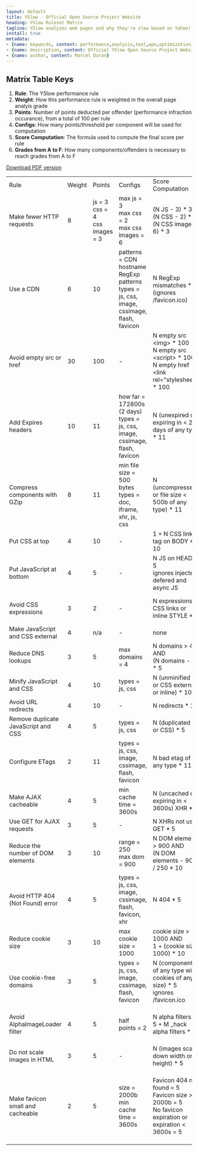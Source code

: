 ```yaml
---
layout: default
title: YSlow - Official Open Source Project Website
heading: YSlow Ruleset Matrix
tagline: YSlow analyzes web pages and why they're slow based on Yahoo!'s rules for high performance web sites
install: true
metadata:
- {name: keywords, content: performance,analysis,tool,wpo,optimization,speed,fast}
- {name: description, content: Official YSlow Open Source Project Website. YSlow analyzes web pages and suggests ways to improve their performance based on a set of rules for high performance web pages.}
- {name: author, content: Marcel Duran}
---
```

## Matrix Table Keys

1. **Rule**: The YSlow performance rule
1. **Weight**: How this performance rule is weighted in the overall page analyis grade
1. **Points**: Number of points deducted per offender (performance infraction occurance), from a total of 100 per rule
1. **Configs**: How many points/threshold per component will be used for computation
1. **Score Computation**: The formula used to compute the final score per rule
1. **Grades from A to F**: How many components/offenders is necessary to reach grades from A to F

[Download PDF version](https://spreadsheets0.google.com/spreadsheet/pub?hl=en_US&hl=en_US&key=0Amm9wgJ9NFxEdHZTTVlXdWNQNW1GVGZnSTVOM0xDcnc&single=true&gid=0&output=pdf)

<div class="wide-wrapper">

<table border="0" cellpadding="0" cellspacing="0" class="tblGenFixed">
<tbody>
<tr>
<td class="s0">Rule</td>
<td class="s1">Weight</td>
<td class="s1">Points</td>
<td class="s1">Configs</td>
<td class="s1">Score Computation</td>
<td class="s2">(A)<br>90 &lt;= S &lt;= 100</td>
<td class="s3">(B)<br>80 &lt;= S &lt; 90</td>
<td class="s4">(C)<br>70 &lt;= S &lt; 80</td>
<td class="s5">(D)<br>60 &lt;= S &lt; 70</td>
<td class="s6">(E)<br>50 &lt;= S &lt; 60</td>
<td class="s7">(F)<br>0 &lt;= S &lt; 50</td>
</tr>
<tr>
<td class="s8">Make fewer HTTP requests</td>
<td class="s9">8</td>
<td class="s10">js = 3<br>css = 4<br>css images = 3</td>
<td class="s10">max js = 3<br>max css = 2<br>max css images = 6</td>
<td class="s11">(N JS - 3) * 3<br>(N CSS - 2) * 4<br>(N CSS images - 6) * 3</td>
<td class="s11">0 to 6 JS OR<br>0 to 4 CSS OR<br>0 to 9 CSS images</td>
<td class="s11">7 to 9 JS OR<br>5 to 7 CSS OR<br>10 to 12 CSS images</td>
<td class="s11">10 to 13 JS OR<br>8 to 9 CSS OR<br>13 to 16 CSS images</td>
<td class="s11">14 to 16 JS OR<br>10 to 12 CSS OR<br>17 to 19 CSS images</td>
<td class="s11">17 to 19 JS OR<br>13 to 14 CSS OR<br>20 to 22 CSS images</td>
<td class="s11">&gt;= 20 JS OR<br>&gt;= 15 CSS OR<br>&gt;= 23 CSS images</td>
</tr>
<tr>
<td class="s12">Use a CDN</td>
<td class="s13">6</td>
<td class="s13">10</td>
<td class="s14">patterns = CDN hostname RegExp patterns<br>types = js, css, image, cssimage, flash, favicon</td>
<td class="s15">N RegExp mismatches * 10<br>(ignores /favicon.ico)</td>
<td class="s15">0 or 1 of any type</td>
<td class="s15">2 of any type</td>
<td class="s15">3 of any type</td>
<td class="s15">4 of any type</td>
<td class="s15">5 of any type</td>
<td class="s15">&gt;= 6 of any type</td>
</tr>
<tr>
<td class="s16">Avoid empty src or href</td>
<td class="s17">30</td>
<td class="s17">100</td>
<td class="s17">-</td>
<td class="s18">N empty src &lt;img&gt; * 100<br>N empty src &lt;script&gt; * 100<br>N empty href &lt;link rel="stylesheet"&gt; * 100</td>
<td class="s18">0 empty src &lt;img&gt; AND<br>0 empty src &lt;script&gt; AND<br>0 empty href &lt;link rel="stylesheet"&gt;</td>
<td class="s17">-</td>
<td class="s17">-</td>
<td class="s17">-</td>
<td class="s17">-</td>
<td class="s18">&gt;= 1 empty src &lt;img&gt; OR<br>&gt;= 1 empty src &lt;script&gt; OR<br>&gt;= 1 empty href &lt;link rel="stylesheet"&gt;</td>
</tr>
<tr>
<td class="s12">Add Expires headers</td>
<td class="s13">10</td>
<td class="s13">11</td>
<td class="s14">how far = 172800s (2 days)<br>types = js, css, image, cssimage, flash, favicon</td>
<td class="s15">N (unexpired or expiring in &lt; 2 days of any type) * 11</td>
<td class="s15">0 unexpired or expiring in &lt; 2 days of any type</td>
<td class="s15">1 unexpired or expiring in &lt; 2 days of any type</td>
<td class="s15">2 unexpired or expiring in &lt; 2 days of any type</td>
<td class="s15">3 unexpired or expiring in &lt; 2 days of any type</td>
<td class="s15">4 unexpired or expiring in &lt; 2 days of any type</td>
<td class="s15">&gt;= 5 unexpired or expiring in &lt; 2 days of any type</td>
</tr>
<tr>
<td class="s16">Compress components with GZip</td>
<td class="s17">8</td>
<td class="s17">11</td>
<td class="s19">min file size = 500 bytes<br>types = doc, iframe, xhr, js, css</td>
<td class="s18">N (uncompressed or file size &lt; 500b of any type) * 11</td>
<td class="s18">0 uncompressed or file size &lt; 500b of any type</td>
<td class="s18">1 uncompressed or file size &lt; 500b of any type</td>
<td class="s18">2 uncompressed or file size &lt; 500b of any type</td>
<td class="s18">3 uncompressed or file size &lt; 500b of any type</td>
<td class="s18">4 uncompressed or file size &lt; 500b of any type</td>
<td class="s18">&gt;= 5 uncompressed or file size &lt; 500b of any type</td>
</tr>
<tr>
<td class="s12">Put CSS at top</td>
<td class="s13">4</td>
<td class="s13">10</td>
<td class="s13">-</td>
<td class="s15">1 + N CSS link tag on BODY * 10</td>
<td class="s15">0 CSS link tag on BODY</td>
<td class="s15">1 CSS link tag on BODY</td>
<td class="s15">2 CSS link tag on BODY</td>
<td class="s15">3 CSS link tag on BODY</td>
<td class="s15">4 CSS link tag on BODY</td>
<td class="s15">&gt;= 5 CSS link tag on BODY</td>
</tr>
<tr>
<td class="s16">Put JavaScript at bottom</td>
<td class="s17">4</td>
<td class="s17">5</td>
<td class="s17">-</td>
<td class="s18">N JS on HEAD * 5<br>ignores injected,  defered and async JS</td>
<td class="s18">0 to 2 JS on HEAD</td>
<td class="s18">3 or 4 JS on HEAD</td>
<td class="s18">5 or 6 JS on HEAD</td>
<td class="s18">7 or 8 JS on HEAD</td>
<td class="s18">9 or 10 JS on HEAD</td>
<td class="s18">&gt;= 11 JS on HEAD</td>
</tr>
<tr>
<td class="s12">Avoid CSS expressions</td>
<td class="s13">3</td>
<td class="s13">2</td>
<td class="s13">-</td>
<td class="s15">N expressions on CSS links or inline STYLE * 2</td>
<td class="s15">0 to 5 expressions on CSS or inline STYLE</td>
<td class="s15">6 to 10 expressions on CSS or inline STYLE</td>
<td class="s15">11 to 15 expressions on CSS or inline STYLE</td>
<td class="s15">16 to 20 expressions on CSS or inline STYLE</td>
<td class="s15">21 to 25 expressions on CSS or inline STYLE</td>
<td class="s15">&gt;= 26 expressions on CSS or inline STYLE</td>
</tr>
<tr>
<td class="s16">Make JavaScript and CSS external</td>
<td class="s17">4</td>
<td class="s19">n/a</td>
<td class="s17">-</td>
<td class="s18">none</td>
<td class="s17">-</td>
<td class="s17">-</td>
<td class="s17">-</td>
<td class="s17">-</td>
<td class="s17">-</td>
<td class="s17">-</td>
</tr>
<tr>
<td class="s12">Reduce DNS lookups</td>
<td class="s13">3</td>
<td class="s13">5</td>
<td class="s14">max domains = 4</td>
<td class="s15">N domains &gt; 4 AND<br>(N domains - 4) * 5</td>
<td class="s15">0 to 6 domains</td>
<td class="s15">7 or 8 domains</td>
<td class="s15">9 or 10 domains</td>
<td class="s15">11 or 12 domains</td>
<td class="s15">13 or 14 domains</td>
<td class="s15">&gt;= 15 domains</td>
</tr>
<tr>
<td class="s16">Minify JavaScript and CSS</td>
<td class="s17">4</td>
<td class="s17">10</td>
<td class="s19">types = js, css</td>
<td class="s18">N (unminified JS or CSS external or inline) * 10</td>
<td class="s18">0 or 1 unminified component</td>
<td class="s18">2 unminified components</td>
<td class="s18">3 unminified components</td>
<td class="s18">4 unminified components</td>
<td class="s18">5 unminified components</td>
<td class="s18">&gt;= 6 unminified components</td>
</tr>
<tr>
<td class="s12">Avoid URL redirects</td>
<td class="s13">4</td>
<td class="s13">10</td>
<td class="s13">-</td>
<td class="s15">N redirects * 10</td>
<td class="s15">0 or 1 redirect</td>
<td class="s15">2 redirects</td>
<td class="s15">3 redirects</td>
<td class="s15">4 redirects</td>
<td class="s15">5 redirects</td>
<td class="s15">&gt;= 6 redirects</td>
</tr>
<tr>
<td class="s16">Remove duplicate JavaScript and CSS</td>
<td class="s17">4</td>
<td class="s17">5</td>
<td class="s19">types = js, css</td>
<td class="s18">N (duplicated JS or CSS) * 5</td>
<td class="s18">0 to 2 duplicated JS or CSS </td>
<td class="s18">3 or 4 duplicated JS or CSS </td>
<td class="s18">5 or 6 duplicated JS or CSS</td>
<td class="s18">7 or 8 duplicated JS or CSS</td>
<td class="s18">9 or 10 duplicated JS or CSS</td>
<td class="s18">&gt;= 11 duplicated JS or CSS</td>
</tr>
<tr>
<td class="s12">Configure ETags</td>
<td class="s13">2</td>
<td class="s13">11</td>
<td class="s14">types = js, css, image, cssimage, flash, favicon</td>
<td class="s15">N bad etag of any type * 11</td>
<td class="s15">0 bad etag of any type</td>
<td class="s15">1 bad etag of any type</td>
<td class="s15">2 bad etags of any type</td>
<td class="s15">3 bad etags of any type</td>
<td class="s15">4 bad etags of any type</td>
<td class="s15">&gt;= 5 bad etags of any type</td>
</tr>
<tr>
<td class="s16">Make AJAX cacheable</td>
<td class="s17">4</td>
<td class="s17">5</td>
<td class="s19">min cache time = 3600s</td>
<td class="s18">N (uncached or expiring in &lt; 3600s) XHR * 5</td>
<td class="s18">0 to 2 uncacheable XHR</td>
<td class="s18">3 or 4 uncacheable XHR</td>
<td class="s18">5 or 6 uncacheable XHR</td>
<td class="s18">7 or 8 uncacheable XHR</td>
<td class="s18">9 or 10 uncacheable XHR</td>
<td class="s18">&gt;= 11 uncacheable XHR</td>
</tr>
<tr>
<td class="s12">Use GET for AJAX requests</td>
<td class="s13">3</td>
<td class="s13">5</td>
<td class="s13">-</td>
<td class="s15">N XHRs not using GET * 5</td>
<td class="s15">0 to 2 XHRs not using GET</td>
<td class="s15">3 or 4 XHRs not using GET</td>
<td class="s15">5 or 6 XHRs not using GET</td>
<td class="s15">7 or 8 XHRs not using GET</td>
<td class="s15">9 or 10 XHRs not using GET</td>
<td class="s15">&gt;= 11 XHRs not using GET</td>
</tr>
<tr>
<td class="s16">Reduce the number of DOM elements</td>
<td class="s17">3</td>
<td class="s17">10</td>
<td class="s19">range = 250<br>max dom = 900</td>
<td class="s18">N DOM elements &gt; 900 AND<br>(N DOM elements - 900) / 250 * 10</td>
<td class="s18">0 to 1150 DOM elements</td>
<td class="s18">1151 to 1400 DOM elements</td>
<td class="s18">1401 to 1650 DOM elements</td>
<td class="s18">1651 to 1900 DOM elements</td>
<td class="s18">1901 to 2150 DOM elements</td>
<td class="s18">&gt;= 2151 DOM elements</td>
</tr>
<tr>
<td class="s12">Avoid HTTP 404 (Not Found) error</td>
<td class="s13">4</td>
<td class="s13">5</td>
<td class="s14">types = js, css, image, cssimage, flash, favicon, xhr</td>
<td class="s15">N 404 * 5</td>
<td class="s15">0 to 2 404</td>
<td class="s15">3 or 4 404</td>
<td class="s15">5 or 6 404</td>
<td class="s15">7 or 8 404</td>
<td class="s15">9 or 10 404</td>
<td class="s15">&gt;= 11 404</td>
</tr>
<tr>
<td class="s16">Reduce cookie size</td>
<td class="s17">3</td>
<td class="s17">10</td>
<td class="s19">max cookie size = 1000</td>
<td class="s18">cookie size &gt; 1000 AND<br>1 + (cookie size / 1000) * 10</td>
<td class="s18">0 to 1000 bytes cookies</td>
<td class="s18">1001 to 1900 bytes cookies</td>
<td class="s18">1901 to 2900 bytes cookies</td>
<td class="s18">2901 to 3900 bytes cookies</td>
<td class="s18">3901 to 4900 bytes cookies</td>
<td class="s18">&gt;= 4901 bytes cookies</td>
</tr>
<tr>
<td class="s12">Use cookie-free domains</td>
<td class="s13">3</td>
<td class="s13">5</td>
<td class="s14">types = js, css, image, cssimage, flash, favicon</td>
<td class="s15">N (components of any type with cookies of any size) * 5<br>ignores /favicon.ico</td>
<td class="s15">0 to 2 components with cookie</td>
<td class="s15">3 or 4 components with cookie</td>
<td class="s15">5 or 6 components with cookie</td>
<td class="s15">7 or 8 components with cookie</td>
<td class="s15">9 or 10 components with cookie</td>
<td class="s15">&gt;= 11 components with cookie</td>
</tr>
<tr>
<td class="s16">Avoid AlphaImageLoader filter</td>
<td class="s17">4</td>
<td class="s17">5</td>
<td class="s19">half points = 2</td>
<td class="s18">N alpha filters * 5 + M _hack alpha filters * 2</td>
<td class="s18">0 to 2 alpha filters OR<br>0 to 5 _hack alpha filters</td>
<td class="s18">3 or 4 alpha filters OR<br>6 to 10 _hack alpha filters</td>
<td class="s18">5 or 6 alpha filters OR<br>11 to 15 _hack alpha filters</td>
<td class="s18">7 or 8 alpha filters OR<br>16 to 20 _hack alpha filters</td>
<td class="s18">9 or 10 alpha filters OR<br>21 to 25 _hack alpha filters</td>
<td class="s18">&gt;= 11 alpha filters OR<br>&gt;= 26 _hack alpha filters</td>
</tr>
<tr>
<td class="s12">Do not scale images in HTML</td>
<td class="s13">3</td>
<td class="s13">5</td>
<td class="s13">-</td>
<td class="s15">N (images scaled down width or height) * 5 </td>
<td class="s15">0 to 2 scaled down images</td>
<td class="s15">3 or 4 scaled down images</td>
<td class="s15">5 or 6 scaled down images</td>
<td class="s15">7 or 8 scaled down images</td>
<td class="s15">9 or 10 scaled down images</td>
<td class="s15">&gt;= 11 scaled down images</td>
</tr>
<tr>
<td class="s16">Make favicon small and cacheable</td>
<td class="s17">2</td>
<td class="s17">5</td>
<td class="s19">size = 2000b<br>min cache time = 3600s</td>
<td class="s18">Favicon 404 not found = 5<br>Favicon size &gt; 2000b = 5<br>No favicon expiration or expiration &lt; 3600s = 5</td>
<td class="s18">Favicon is found AND<br>Any favicon size<br>Any expiration or not<br>OR<br>Favicon is not found AND<br>Any expiration or not (usually not)</td>
<td class="s17">-</td>
<td class="s17">-</td>
<td class="s17">-</td>
<td class="s17">-</td>
<td class="s17">-</td>
</tr>
</tbody></table>

</div>
